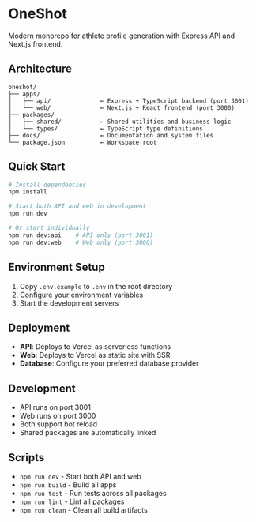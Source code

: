 # OneShot

Modern monorepo for athlete profile generation with Express API and Next.js frontend.

## Architecture

```
oneshot/
├── apps/
│   ├── api/              ← Express + TypeScript backend (port 3001)
│   └── web/              ← Next.js + React frontend (port 3000)
├── packages/
│   ├── shared/           ← Shared utilities and business logic
│   └── types/            ← TypeScript type definitions
├── docs/                 ← Documentation and system files
└── package.json          ← Workspace root
```

## Quick Start

```bash
# Install dependencies
npm install

# Start both API and web in development
npm run dev

# Or start individually
npm run dev:api    # API only (port 3001)
npm run dev:web    # Web only (port 3000)
```

## Environment Setup

1. Copy `.env.example` to `.env` in the root directory
2. Configure your environment variables
3. Start the development servers

## Deployment

- **API**: Deploys to Vercel as serverless functions
- **Web**: Deploys to Vercel as static site with SSR
- **Database**: Configure your preferred database provider

## Development

- API runs on port 3001
- Web runs on port 3000
- Both support hot reload
- Shared packages are automatically linked

## Scripts

- `npm run dev` - Start both API and web
- `npm run build` - Build all apps
- `npm run test` - Run tests across all packages
- `npm run lint` - Lint all packages
- `npm run clean` - Clean all build artifacts
